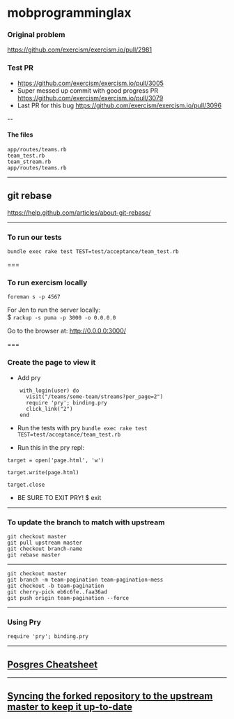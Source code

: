 # mobprogramminglax

### Original problem
https://github.com/exercism/exercism.io/pull/2981

### Test PR
+ https://github.com/exercism/exercism.io/pull/3005  
+ Super messed up commit with good progress PR https://github.com/exercism/exercism.io/pull/3079
+ Last PR for this bug https://github.com/exercism/exercism.io/pull/3096

--

#### The files
`app/routes/teams.rb`  
`team_test.rb`  
`team_stream.rb`  
`app/routes/teams.rb`

---

## git rebase
https://help.github.com/articles/about-git-rebase/

---

### To run our tests

`bundle exec rake test TEST=test/acceptance/team_test.rb`

===

### To run exercism locally
`foreman s -p 4567`

For Jen to run the server locally:   
$ `rackup -s puma -p 3000 -o 0.0.0.0`

Go to the browser at: http://0.0.0.0:3000/

===

### Create the page to view it
+ Add pry
```
    with_login(user) do
      visit("/teams/some-team/streams?per_page=2")
      require 'pry'; binding.pry
      click_link("2")
    end
```
+ Run the tests with pry
`bundle exec rake test TEST=test/acceptance/team_test.rb`

+ Run this in the pry repl:

`target = open('page.html', 'w')`

`target.write(page.html)`

`target.close`

+ BE SURE TO EXIT PRY!
$ exit

---

### To update the branch to match with upstream
```
git checkout master
git pull upstream master
git checkout branch-name
git rebase master
```

---

```
git checkout master
git branch -m team-pagination team-pagination-mess
git checkout -b team-pagination
git cherry-pick eb6c6fe..faa36ad
git push origin team-pagination --force
```

---

### Using Pry

`require 'pry'; binding.pry` 

---

## [Posgres Cheatsheet](http://www.postgresonline.com/downloads/special_feature/postgresql83_psql_cheatsheet.pdf)

---

## [Syncing the forked repository to the upstream master to keep it up-to-date](https://help.github.com/articles/syncing-a-fork/)
